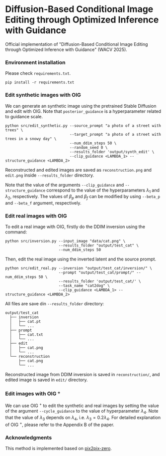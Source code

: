 # Diffusion-Based Conditional Image Editing through Optimized Inference with Guidance

Official implementation of "Diffusion-Based Conditional Image Editing through Optimized Inference with Guidance" (WACV 2025).



### Environment installation

Please check `requirements.txt`.

```
pip install -r requirements.txt
```

### Edit synthetic images with OIG

We can generate an synthetic image using the pretrained Stable Diffusion and edit with OIG. Note that `posterior_guidance` is a hyperparameter related to guidance scale.


```
python src/edit_synthetic.py --source_prompt "a photo of a street with trees" \
                             --target_prompt "a photo of a street with trees in a snowy day" \
                             --num_ddim_steps 50 \
                             --random_seed 0 \
                             --results_folder 'output/synth_edit' \
                             --clip_guidance <LAMBDA_1> --structure_guidance <LAMBDA_2>
```

Reconstructed and edited images are saved as `reconstruction.png` and `edit.png` inside `--results_folder` directory. 

Note that the value of the arguments `--clip_guidance` and `--structure_guidance` correspond to the value of the hyperparameters $\lambda _1$ and $\lambda _2$, respectively. The values of $\beta _p$ and $\beta _f$ can be modified by using `--beta_p` and `--beta_f` argument, respectively.

### Edit real images with OIG 

To edit a real image with OIG, firstly do the DDIM inversion using the command:

```
python src/inversion.py --input_image "data/cat.png" \
                        --results_folder "output/test_cat" \
                        --num_ddim_steps 50
```

Then, edit the real image using the inverted latent and the source prompt. 

```
python src/edit_real.py --inversion "output/test_cat/inversion/" \
                        --prompt "output/test_cat/prompt/" --num_ddim_steps 50 \
                        --results_folder 'output/test_cat/' \
                        --task_name "cat2dog" \
                        --clip_guidance <LAMBDA_1> --structure_guidance <LAMBDA_2>
```


All files are save din `--results_folder` directory:

```
output/test_cat
  ├── inversion
  │   ├── cat.pt
  │   └── ...
  ├── prompt
  │   ├── cat.txt
  │   └── ...
  ├── edit
  │   ├── cat.png
  │   └── ...
  └── reconstruction
      ├── cat.png
      └── ...
 ```
 
Reconstructed image from DDIM inversion is saved in `reconstruction/`, and edited image is saved in `edit/` directory.

### Edit images with OIG $^{+}$

We can use OIG $^{+}$ to edit the synthetic and real images by setting the value of the argument  `--cycle_guidance` to the value of hyperparameter $\lambda _4$. Note that the value of $\lambda _3$ depends on $\lambda _4$, i.e. $\lambda _3 = 0.2 \lambda _4$. For detailed explanation of OIG $^{+}$, please refer to the Appendix B of the paper.


### Acknowledgments

This method is implemented based on [pix2pix-zero](https://github.com/pix2pixzero/pix2pix-zero/).

